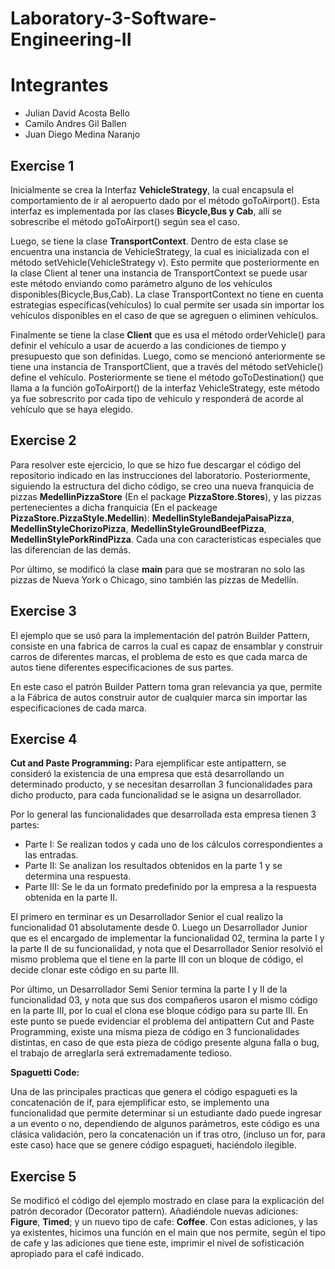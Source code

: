 # Laboratory-3-Software-Engineering-II

# **Integrantes**
* Julian David Acosta Bello
* Camilo Andres Gil Ballen
* Juan Diego Medina Naranjo

## **Exercise 1**

Inicialmente se crea la Interfaz **VehicleStrategy**, la cual encapsula el comportamiento de ir al aeropuerto dado por el método goToAirport(). Esta interfaz es implementada por las clases **Bicycle,Bus y Cab**, allí se sobrescribe el método goToAirport() según sea el caso.

Luego, se tiene la clase **TransportContext**. Dentro de esta clase se encuentra una instancia de VehicleStrategy, la cual es inicializada con el método setVehicle(VehicleStrategy v). Esto permite que posteriormente en la clase Client al tener una instancia de TransportContext se puede usar este método enviando como parámetro alguno de los vehículos disponibles(Bicycle,Bus,Cab). La clase TransportContext no tiene en cuenta estrategias específicas(vehículos) lo cual permite ser usada sin importar los vehículos disponibles en el caso de que se agreguen o eliminen vehículos.

Finalmente se tiene la clase **Client** que es usa el método orderVehicle() para definir el vehículo a usar de acuerdo a las condiciones de tiempo y presupuesto que son definidas. Luego, como se mencionó anteriormente se tiene una instancia de TransportClient, que a través del método setVehicle() define el vehículo. Posteriormente se tiene el método goToDestination() que llama a la función goToAirport() de la interfaz VehicleStrategy, este método ya fue sobrescrito por cada tipo de vehiculo y responderá de acorde al vehículo que se haya elegido.

## **Exercise 2**

Para resolver este ejercicio, lo que se hizo fue descargar el código del repositorio indicado en las instrucciones del laboratorio. Posteriormente, siguiendo la estructura del dicho código, se creo una nueva franquicia de pizzas **MedellinPizzaStore** (En el package **PizzaStore.Stores**), y las pizzas pertenecientes a dicha franquicia (En el packeage **PizzaStore.PizzaStyle.Medellin**): **MedellinStyleBandejaPaisaPizza**, **MedellinStyleChorizoPizza**, **MedellinStyleGroundBeefPizza**, **MedellinStylePorkRindPizza**. Cada una con caracteristicas especiales que las diferencian de las demás.

Por último, se modificó la clase **main** para que se mostraran no solo las pizzas de Nueva York o Chicago, sino también las pizzas de Medellín.


## **Exercise 3**
El ejemplo que se usó para la implementación del patrón Builder Pattern, consiste en una fabrica de carros la cual es capaz de ensamblar y construir carros de diferentes marcas, el problema de esto es que cada marca de autos tiene diferentes especificaciones de sus partes. 

En este caso el patrón Builder Pattern toma gran relevancia ya que, permite a la Fábrica de autos construir autor de cualquier marca sin importar las especificaciones de cada marca. 

## **Exercise 4**
**Cut and Paste Programming:** 
Para ejemplificar este antipattern, se consideró la existencia de una empresa que está desarrollando un determinado producto, y se necesitan desarrollan 3 funcionalidades para dicho producto, para cada funcionalidad se le asigna un desarrollador. 

Por lo general las funcionalidades que desarrollada esta empresa tienen 3 partes:

* Parte I: Se realizan todos y cada uno de los cálculos correspondientes a las entradas.
* Parte II: Se analizan los resultados obtenidos en la parte 1 y se determina una respuesta. 
* Parte III: Se le da un formato predefinido por la empresa a la respuesta obtenida en la parte II.

El primero en terminar es un Desarrollador Senior el cual realizo la funcionalidad 01 absolutamente desde 0. 
Luego un Desarrollador Junior que es el encargado de implementar la funcionalidad 02, termina la parte I y la parte II de su funcionalidad, y nota que el Desarrollador Senior resolvió el mismo problema que el tiene en la parte III con un bloque de código, el decide clonar este código en su parte III.

Por último, un Desarrollador Semi Senior termina la parte I y II de la funcionalidad 03, y nota que sus dos compañeros usaron el mismo código en la parte III, por lo cual el clona ese bloque código para su parte III. 
En este punto se puede evidenciar el problema del antipattern Cut and Paste Programming, existe una misma pieza de código en 3 funcionalidades distintas, en caso de que esta pieza de código presente alguna falla o bug, el trabajo de arreglarla será extremadamente tedioso. 

**Spaguetti Code:**

Una de las principales practicas que genera el código espagueti es la concatenación de if, para ejemplificar esto, se implemento una funcionalidad que permite determinar si un estudiante dado puede ingresar a un evento o no, dependiendo de algunos parámetros, este código es una clásica validación, pero la concatenación un if tras otro, (incluso un for, para este caso) hace que se genere código espagueti, haciéndolo ilegible. 

## **Exercise 5**

Se modificó el código del ejemplo mostrado en clase para la explicación del patrón decorador (Decorator pattern). Añadiéndole nuevas adiciones: **Figure**, **Timed**; y un nuevo tipo de cafe: **Coffee**. Con estas adiciones, y las ya existentes, hicimos una función en el main que nos permite, según el tipo de cafe y las adiciones que tiene este, imprimir el nivel de sofisticación apropiado para el café indicado.

